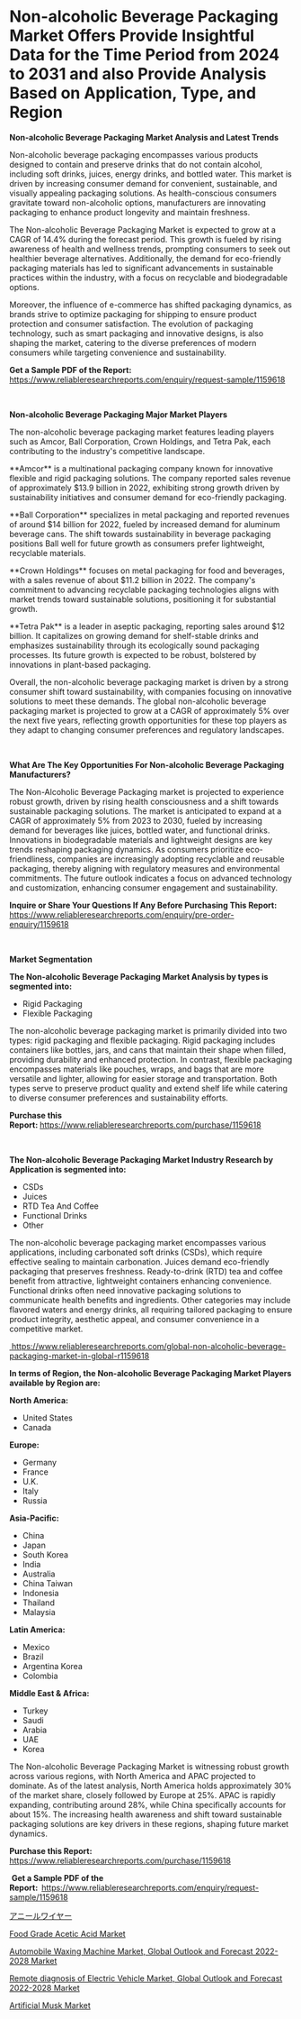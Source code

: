 <p><h1>Non-alcoholic Beverage Packaging Market Offers Provide Insightful Data for the Time Period from 2024 to 2031 and also Provide Analysis Based on Application, Type, and Region</h1></p><p><strong>Non-alcoholic Beverage Packaging Market Analysis and Latest Trends</strong></p>
<p><p>Non-alcoholic beverage packaging encompasses various products designed to contain and preserve drinks that do not contain alcohol, including soft drinks, juices, energy drinks, and bottled water. This market is driven by increasing consumer demand for convenient, sustainable, and visually appealing packaging solutions. As health-conscious consumers gravitate toward non-alcoholic options, manufacturers are innovating packaging to enhance product longevity and maintain freshness.</p><p>The Non-alcoholic Beverage Packaging Market is expected to grow at a CAGR of 14.4% during the forecast period. This growth is fueled by rising awareness of health and wellness trends, prompting consumers to seek out healthier beverage alternatives. Additionally, the demand for eco-friendly packaging materials has led to significant advancements in sustainable practices within the industry, with a focus on recyclable and biodegradable options. </p><p>Moreover, the influence of e-commerce has shifted packaging dynamics, as brands strive to optimize packaging for shipping to ensure product protection and consumer satisfaction. The evolution of packaging technology, such as smart packaging and innovative designs, is also shaping the market, catering to the diverse preferences of modern consumers while targeting convenience and sustainability.</p></p>
<p><strong>Get a Sample PDF of the Report:&nbsp;</strong> <a href="https://www.reliableresearchreports.com/enquiry/request-sample/1159618">https://www.reliableresearchreports.com/enquiry/request-sample/1159618</a></p>
<p>&nbsp;</p>
<p><strong>Non-alcoholic Beverage Packaging Major Market Players</strong></p>
<p><p>The non-alcoholic beverage packaging market features leading players such as Amcor, Ball Corporation, Crown Holdings, and Tetra Pak, each contributing to the industry's competitive landscape. </p><p>**Amcor** is a multinational packaging company known for innovative flexible and rigid packaging solutions. The company reported sales revenue of approximately $13.9 billion in 2022, exhibiting strong growth driven by sustainability initiatives and consumer demand for eco-friendly packaging.</p><p>**Ball Corporation** specializes in metal packaging and reported revenues of around $14 billion for 2022, fueled by increased demand for aluminum beverage cans. The shift towards sustainability in beverage packaging positions Ball well for future growth as consumers prefer lightweight, recyclable materials.</p><p>**Crown Holdings** focuses on metal packaging for food and beverages, with a sales revenue of about $11.2 billion in 2022. The company's commitment to advancing recyclable packaging technologies aligns with market trends toward sustainable solutions, positioning it for substantial growth.</p><p>**Tetra Pak** is a leader in aseptic packaging, reporting sales around $12 billion. It capitalizes on growing demand for shelf-stable drinks and emphasizes sustainability through its ecologically sound packaging processes. Its future growth is expected to be robust, bolstered by innovations in plant-based packaging.</p><p>Overall, the non-alcoholic beverage packaging market is driven by a strong consumer shift toward sustainability, with companies focusing on innovative solutions to meet these demands. The global non-alcoholic beverage packaging market is projected to grow at a CAGR of approximately 5% over the next five years, reflecting growth opportunities for these top players as they adapt to changing consumer preferences and regulatory landscapes.</p></p>
<p>&nbsp;</p>
<p><strong>What Are The Key Opportunities For Non-alcoholic Beverage Packaging Manufacturers?</strong></p>
<p><p>The Non-Alcoholic Beverage Packaging market is projected to experience robust growth, driven by rising health consciousness and a shift towards sustainable packaging solutions. The market is anticipated to expand at a CAGR of approximately 5% from 2023 to 2030, fueled by increasing demand for beverages like juices, bottled water, and functional drinks. Innovations in biodegradable materials and lightweight designs are key trends reshaping packaging dynamics. As consumers prioritize eco-friendliness, companies are increasingly adopting recyclable and reusable packaging, thereby aligning with regulatory measures and environmental commitments. The future outlook indicates a focus on advanced technology and customization, enhancing consumer engagement and sustainability.</p></p>
<p><strong>Inquire or Share Your Questions If Any Before Purchasing This Report:</strong> <a href="https://www.reliableresearchreports.com/enquiry/pre-order-enquiry/1159618">https://www.reliableresearchreports.com/enquiry/pre-order-enquiry/1159618</a></p>
<p>&nbsp;</p>
<p><strong>Market Segmentation</strong></p>
<p><strong>The Non-alcoholic Beverage Packaging Market Analysis by types is segmented into:</strong></p>
<p><ul><li>Rigid Packaging</li><li>Flexible Packaging</li></ul></p>
<p><p>The non-alcoholic beverage packaging market is primarily divided into two types: rigid packaging and flexible packaging. Rigid packaging includes containers like bottles, jars, and cans that maintain their shape when filled, providing durability and enhanced protection. In contrast, flexible packaging encompasses materials like pouches, wraps, and bags that are more versatile and lighter, allowing for easier storage and transportation. Both types serve to preserve product quality and extend shelf life while catering to diverse consumer preferences and sustainability efforts.</p></p>
<p><strong>Purchase this Report:&nbsp;</strong><a href="https://www.reliableresearchreports.com/purchase/1159618">https://www.reliableresearchreports.com/purchase/1159618</a></p>
<p>&nbsp;</p>
<p><strong>The Non-alcoholic Beverage Packaging Market Industry Research by Application is segmented into:</strong></p>
<p><ul><li>CSDs</li><li>Juices</li><li>RTD Tea And Coffee</li><li>Functional Drinks</li><li>Other</li></ul></p>
<p><p>The non-alcoholic beverage packaging market encompasses various applications, including carbonated soft drinks (CSDs), which require effective sealing to maintain carbonation. Juices demand eco-friendly packaging that preserves freshness. Ready-to-drink (RTD) tea and coffee benefit from attractive, lightweight containers enhancing convenience. Functional drinks often need innovative packaging solutions to communicate health benefits and ingredients. Other categories may include flavored waters and energy drinks, all requiring tailored packaging to ensure product integrity, aesthetic appeal, and consumer convenience in a competitive market.</p></p>
<p><a href="https://www.reliableresearchreports.com/global-non-alcoholic-beverage-packaging-market-in-global-r1159618">&nbsp;https://www.reliableresearchreports.com/global-non-alcoholic-beverage-packaging-market-in-global-r1159618</a></p>
<p><strong>In terms of Region, the Non-alcoholic Beverage Packaging Market Players available by Region are:</strong></p>
<p>
    <p> <strong> North America: </strong>
        <ul>
            <li>United States</li>
            <li>Canada</li>
        </ul>
        </p> 
    <p> <strong> Europe: </strong>
        <ul>
            <li>Germany</li>
            <li>France</li>
            <li>U.K.</li>
            <li>Italy</li>
            <li>Russia</li>
        </ul>
        </p> 
    <p> <strong> Asia-Pacific: </strong>
        <ul>
            <li>China</li>
            <li>Japan</li>
            <li>South Korea</li>
            <li>India</li>
            <li>Australia</li>
            <li>China Taiwan</li>
            <li>Indonesia</li>
            <li>Thailand</li>
            <li>Malaysia</li>
        </ul>
        </p> 
    <p> <strong> Latin America: </strong>
        <ul>
            <li>Mexico</li>
            <li>Brazil</li>
            <li>Argentina Korea</li>
            <li>Colombia</li>
        </ul>
        </p> 
    <p> <strong> Middle East & Africa: </strong>
        <ul>
            <li>Turkey</li>
            <li>Saudi</li>
            <li>Arabia</li>
            <li>UAE</li>
            <li>Korea</li>
        </ul>
    </p>
    </p>
<p><p>The Non-alcoholic Beverage Packaging Market is witnessing robust growth across various regions, with North America and APAC projected to dominate. As of the latest analysis, North America holds approximately 30% of the market share, closely followed by Europe at 25%. APAC is rapidly expanding, contributing around 28%, while China specifically accounts for about 15%. The increasing health awareness and shift toward sustainable packaging solutions are key drivers in these regions, shaping future market dynamics.</p></p>
<p><strong>Purchase this Report: </strong><a href="https://www.reliableresearchreports.com/purchase/1159618">https://www.reliableresearchreports.com/purchase/1159618</a></p>
<p>&nbsp;<strong>Get a Sample PDF of the Report:&nbsp;&nbsp;</strong><a href="https://www.reliableresearchreports.com/enquiry/request-sample/1159618">https://www.reliableresearchreports.com/enquiry/request-sample/1159618</a></p>
<p><strong></strong></p>
<p><p><a href="https://medium.com/@val0mzimin/annealed-wire-market-%E3%81%AF-%E3%82%B3%E3%82%B9%E3%83%88%E7%AE%A1%E7%90%86%E3%81%A8%E5%8A%B9%E7%8E%87%E5%90%91%E4%B8%8A%E3%82%92%E5%84%AA%E5%85%88%E3%81%97%E3%81%BE%E3%81%99-%E3%81%95%E3%82%89%E3%81%AB-%E5%A0%B1%E5%91%8A%E6%9B%B8%E3%81%AF%E5%B8%82%E5%A0%B4%E3%81%AE%E9%9C%80%E8%A6%81%E9%9D%A2%E3%81%A8%E4%BE%9B%E7%B5%A6%E9%9D%A2%E3%81%AE%E4%B8%A1%E6%96%B9%E3%82%92%E3%82%AB%E3%83%90%E3%83%BC%E3%81%97%E3%81%A6%E3%81%84%E3%81%BE%E3%81%99-annealed-wire-%E5%B8%82%E5%A0%B4%E3%81%AF-2024-%E3%81%8B%E3%82%89-debcc2181a23">アニールワイヤー</a></p><p><a href="https://github.com/NasrinKhan99/Market-Research-Report-List-1/blob/main/food-grade-acetic-acid-market.md">Food Grade Acetic Acid Market</a></p><p><a href="https://medium.com/@annirring4354/the-automobile-waxing-machine-market-global-outlook-and-forecast-2022-2028-market-insights-53b63311e7cb">Automobile Waxing Machine Market, Global Outlook and Forecast 2022-2028 Market</a></p><p><a href="https://medium.com/@annirring4354/the-global-remote-diagnosis-of-electric-vehicle-market-global-outlook-and-forecast-2022-2028-91064ed33f16">Remote diagnosis of Electric Vehicle Market, Global Outlook and Forecast 2022-2028 Market</a></p><p><a href="https://issuu.com/reportprime-2/docs/artificial-musk-market-size-2030.pp_bf2aa1e87d75a7">Artificial Musk Market</a></p></p>